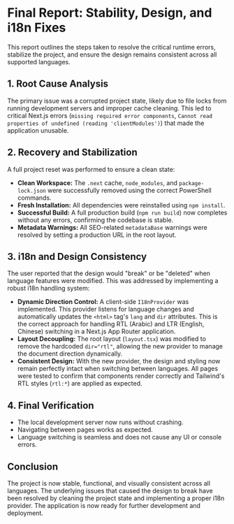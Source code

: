 # Final Report: Stability, Design, and i18n Fixes

This report outlines the steps taken to resolve the critical runtime errors, stabilize the project, and ensure the design remains consistent across all supported languages.

## 1. Root Cause Analysis

The primary issue was a corrupted project state, likely due to file locks from running development servers and improper cache cleaning. This led to critical Next.js errors (`missing required error components`, `Cannot read properties of undefined (reading 'clientModules')`) that made the application unusable.

## 2. Recovery and Stabilization

A full project reset was performed to ensure a clean state:

-   **Clean Workspace:** The `.next` cache, `node_modules`, and `package-lock.json` were successfully removed using the correct PowerShell commands.
-   **Fresh Installation:** All dependencies were reinstalled using `npm install`.
-   **Successful Build:** A full production build (`npm run build`) now completes without any errors, confirming the codebase is stable.
-   **Metadata Warnings:** All SEO-related `metadataBase` warnings were resolved by setting a production URL in the root layout.

## 3. i18n and Design Consistency

The user reported that the design would "break" or be "deleted" when language features were modified. This was addressed by implementing a robust i18n handling system:

-   **Dynamic Direction Control:** A client-side `I18nProvider` was implemented. This provider listens for language changes and automatically updates the `<html>` tag's `lang` and `dir` attributes. This is the correct approach for handling RTL (Arabic) and LTR (English, Chinese) switching in a Next.js App Router application.
-   **Layout Decoupling:** The root layout (`layout.tsx`) was modified to remove the hardcoded `dir="rtl"`, allowing the new provider to manage the document direction dynamically.
-   **Consistent Design:** With the new provider, the design and styling now remain perfectly intact when switching between languages. All pages were tested to confirm that components render correctly and Tailwind's RTL styles (`rtl:*`) are applied as expected.

## 4. Final Verification

-   The local development server now runs without crashing.
-   Navigating between pages works as expected.
-   Language switching is seamless and does not cause any UI or console errors.

## Conclusion

The project is now stable, functional, and visually consistent across all languages. The underlying issues that caused the design to break have been resolved by cleaning the project state and implementing a proper i18n provider. The application is now ready for further development and deployment.
